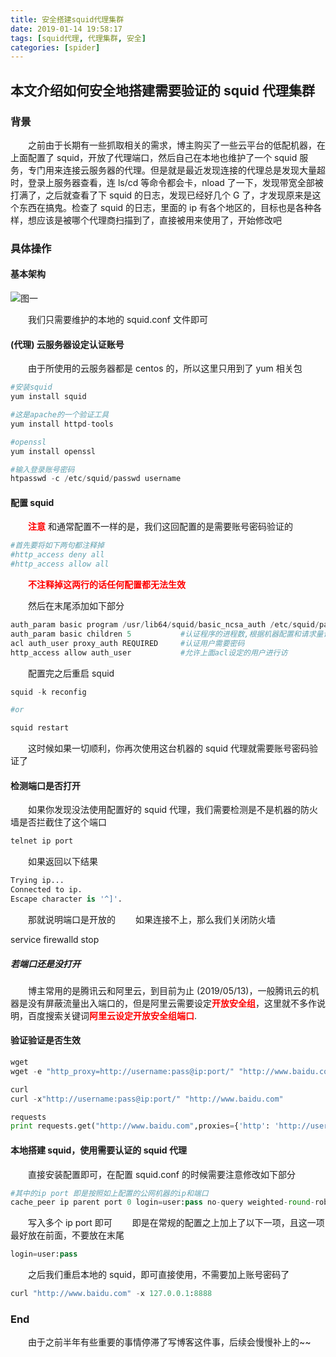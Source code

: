 ```yaml
---
title: 安全搭建squid代理集群
date: 2019-01-14 19:58:17
tags: [squid代理, 代理集群, 安全]
categories: [spider]
---
```

## 本文介绍如何安全地搭建需要验证的 squid 代理集群
<!-- more -->

### 背景

　　之前由于长期有一些抓取相关的需求，博主购买了一些云平台的低配机器，在上面配置了 squid，开放了代理端口，然后自己在本地也维护了一个 squid 服务，专门用来连接云服务器的代理。但是就是最近发现连接的代理总是发现大量超时，登录上服务器查看，连 ls/cd 等命令都会卡，nload 了一下，发现带宽全部被打满了，之后就查看了下 squid 的日志，发现已经好几个 G 了，才发现原来是这个东西在搞鬼。检查了 squid 的日志，里面的 ip 有各个地区的，目标也是各种各样，想应该是被哪个代理商扫描到了，直接被用来使用了，开始修改吧

### 具体操作

#### 基本架构

![图一](/安全搭建squid代理集群/1.png)

　　我们只需要维护的本地的 squid.conf 文件即可

#### (代理) 云服务器设定认证账号

　　由于所使用的云服务器都是 centos 的，所以这里只用到了 yum 相关包
```python
#安装squid
yum install squid

#这是apache的一个验证工具
yum install httpd-tools

#openssl
yum install openssl

#输入登录账号密码
htpasswd -c /etc/squid/passwd username
```
#### 配置 squid

　　<font color="red">**注意**</font> 和通常配置不一样的是，我们这回配置的是需要账号密码验证的
```python
#首先要将如下两句都注释掉
#http_access deny all
#http_access allow all
```
　　<font color="red">**不注释掉这两行的话任何配置都无法生效**</font>

　　然后在末尾添加如下部分
```python
auth_param basic program /usr/lib64/squid/basic_ncsa_auth /etc/squid/passwd     #验证密码的程序,和使用的密码字典
auth_param basic children 5           #认证程序的进程数,根据机器配置和请求量设定
acl auth_user proxy_auth REQUIRED     #认证用户需要密码
http_access allow auth_user           #允许上面acl设定的用户进行访
```
　　配置完之后重启 squid
```python
squid -k reconfig

#or

squid restart
```
　　这时候如果一切顺利，你再次使用这台机器的 squid 代理就需要账号密码验证了

#### 检测端口是否打开

　　如果你发现没法使用配置好的 squid 代理，我们需要检测是不是机器的防火墙是否拦截住了这个端口
```python
telnet ip port
```
　　如果返回以下结果
```python
Trying ip...
Connected to ip.
Escape character is '^]'.
```
　　那就说明端口是开放的
　　如果连接不上，那么我们关闭防火墙

service firewalld stop
##### 若端口还是没打开

　　博主常用的是腾讯云和阿里云，到目前为止 (2019/05/13)，一般腾讯云的机器是没有屏蔽流量出入端口的，但是阿里云需要设定<font color="red">**开放安全组**</font>，这里就不多作说明，百度搜索关键词<font color="red">**阿里云设定开放安全组端口**</font>.

#### 验证验证是否生效
```python
wget
wget -e "http_proxy=http://username:pass@ip:port/" "http://www.baidu.com"

curl
curl -x"http://username:pass@ip:port/" "http://www.baidu.com"

requests
print requests.get("http://www.baidu.com",proxies={'http': 'http://username:pass@ip:port/'}).content
```
#### 本地搭建 squid，使用需要认证的 squid 代理

　　直接安装配置即可，在配置 squid.conf 的时候需要注意修改如下部分
```python
#其中的ip port 即是按照如上配置的公网机器的ip和端口
cache_peer ip parent port 0 login=user:pass no-query weighted-round-robin weight=1 connect-fail-limit=2 allow-miss max-conn=5 name=001
```
　　写入多个 ip port 即可
　　即是在常规的配置之上加上了以下一项，且这一项最好放在前面，不要放在末尾
```python
login=user:pass
```
　　之后我们重启本地的 squid，即可直接使用，不需要加上账号密码了
```python
curl "http://www.baidu.com" -x 127.0.0.1:8888
```
### End

　　由于之前半年有些重要的事情停滞了写博客这件事，后续会慢慢补上的~~
